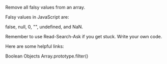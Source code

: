 Remove all falsy values from an array.

Falsy values in JavaScript are:

false, null, 0, "", undefined, and NaN.

Remember to use Read-Search-Ask if you get stuck. Write your own code.

Here are some helpful links:

Boolean Objects
Array.prototype.filter()

